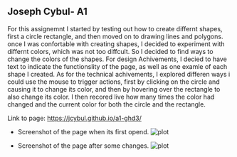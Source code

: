 
Joseph Cybul- A1
--
For this assignemnt I started by testing out how to create differnt shapes, first a circle rectangle, and then moved on to drawing lines and polygons. once I was confortable with creating shapes, I decided to experiment with differnt colors, which was not too diffcult. So I decided to find ways to change the colors of the shapes. For design Achivements, I decied to have text to indicate the functionslity of the page, as well as one examle of each shape I created. As for the technical achivements, I explored differen ways i could use the mouse to trigger actions, first by clicking on the circle and causing it to change its color, and then by hovering over the rectangle to also change its color. I then recored live how many times the color had changed and the current color for both the circle and the rectangle. 

Link to page: https://jcybul.github.io/a1-ghd3/

* Screenshot of the page when its first opend.
![plot](./a1-ghd3/landing.png)

* Screenshot of the page after some changes.
![plot](./a1-ghd3/landing2.png)

